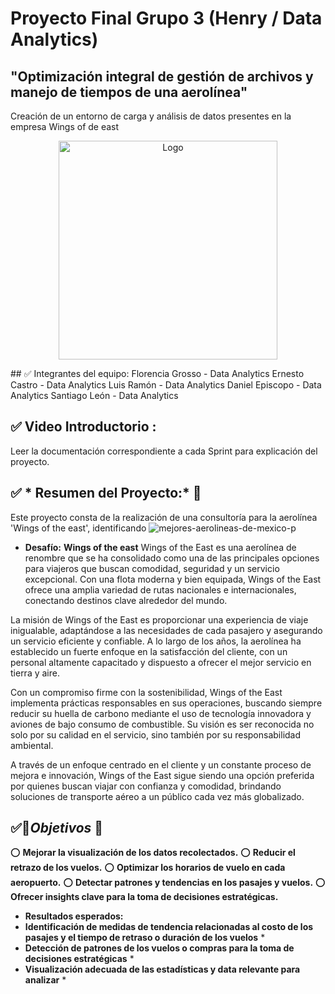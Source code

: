 # Proyecto Final Grupo 3 (Henry / Data Analytics)
  
## "Optimización integral de gestión de archivos y manejo de tiempos de una aerolínea"
Creación de un entorno de carga y análisis de datos presentes en la empresa Wings of de east

<p align="center">
  <img src="https://github.com/user-attachments/assets/0c5a6151-e97c-4a78-8a08-608e4f1cf9d3" alt="Logo" width="350" height="350">
</p>
## ✅ Integrantes del equipo:
Florencia Grosso - Data Analytics
Ernesto Castro - Data Analytics
Luis Ramón - Data Analytics
Daniel Episcopo - Data Analytics
Santiago León - Data Analytics


## ✅ Video Introductorio :

Leer la documentación correspondiente a cada Sprint para explicación del proyecto.
##  ✅ * Resumen del Proyecto:* 🔨
Este proyecto consta de la realización de una consultoría para la aerolínea 'Wings of the east', identificando 
![mejores-aerolineas-de-mexico-p](https://github.com/user-attachments/assets/e0b738ec-c5cc-4d88-99bc-8306269a6507)

* **Desafío:**
**Wings of the east**
Wings of the East es una aerolínea de renombre que se ha consolidado como una de las principales opciones para viajeros que buscan comodidad, seguridad y un servicio excepcional. Con una flota moderna y bien equipada, Wings of the East ofrece una amplia variedad de rutas nacionales e internacionales, conectando destinos clave alrededor del mundo.

La misión de Wings of the East es proporcionar una experiencia de viaje inigualable, adaptándose a las necesidades de cada pasajero y asegurando un servicio eficiente y confiable. A lo largo de los años, la aerolínea ha establecido un fuerte enfoque en la satisfacción del cliente, con un personal altamente capacitado y dispuesto a ofrecer el mejor servicio en tierra y aire.

Con un compromiso firme con la sostenibilidad, Wings of the East implementa prácticas responsables en sus operaciones, buscando siempre reducir su huella de carbono mediante el uso de tecnología innovadora y aviones de bajo consumo de combustible. Su visión es ser reconocida no solo por su calidad en el servicio, sino también por su responsabilidad ambiental.

A través de un enfoque centrado en el cliente y un constante proceso de mejora e innovación, Wings of the East sigue siendo una opción preferida por quienes buscan viajar con confianza y comodidad, brindando soluciones de transporte aéreo a un público cada vez más globalizado.
##  ✅🎯*Objetivos* 🎯

⭕ **Mejorar la visualización de los datos recolectados.**
⭕ **Reducir el retrazo de los vuelos.**
⭕ **Optimizar los horarios de vuelo en cada aeropuerto.**
⭕ **Detectar patrones y tendencias en los pasajes y vuelos.**
⭕ **Ofrecer insights clave para la toma de decisiones estratégicas.**
  

* **Resultados esperados:**
* **Identificación de medidas de tendencia relacionadas al costo de los pasajes y el tiempo de retraso o duración de los vuelos** *
* **Detección de patrones de los vuelos o compras para la toma de decisiones estratégicas** *
* **Visualización adecuada de las estadísticas y data relevante para analizar** *
